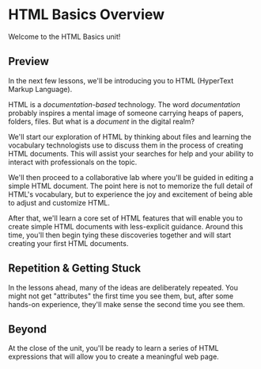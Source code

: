 # HTML Basics Overview

Welcome to the HTML Basics unit!

## Preview

In the next few lessons, we'll be introducing you to HTML (HyperText
Markup Language).

HTML is a _documentation-based_ technology. The word _documentation_ probably
inspires a mental image of someone carrying heaps of papers, folders, files.
But what is a _document_ in the digital realm?

We'll start our exploration of HTML by thinking about files and learning the
vocabulary technologists use to discuss them in the process of creating HTML
documents. This will assist your searches for help and your ability to interact
with professionals on the topic.

We'll then proceed to a collaborative lab where you'll be guided in editing a
simple HTML document. The point here is not to memorize the full detail of
HTML's vocabulary, but to experience the joy and excitement of being able to
adjust and customize HTML.

After that, we'll learn a core set of HTML features that will enable you to create
simple HTML documents with less-explicit guidance. Around this time, you'll then
begin tying these discoveries together and will start creating your first
HTML documents.

## Repetition &amp; Getting Stuck

In the lessons ahead, many of the ideas are deliberately repeated. You might not 
get "attributes" the first time you see them, but, after some hands-on experience,
they'll make sense the second time you see them.

## Beyond

At the close of the unit, you'll be ready to learn a series of HTML expressions
that will allow you to create a meaningful web page. 
